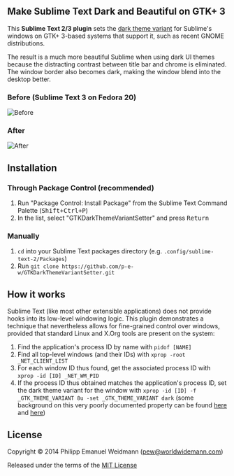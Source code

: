 ## Make Sublime Text Dark and Beautiful on GTK+ 3

This **Sublime Text 2/3 plugin** sets the [dark theme variant](https://developer.gnome.org/gtk3/3.0/GtkSettings.html#GtkSettings--gtk-application-prefer-dark-theme) for Sublime's windows on GTK+ 3-based systems that support it, such as recent GNOME distributions.

The result is a much more beautiful Sublime when using dark UI themes because the distracting contrast between title bar and chrome is eliminated. The window border also becomes dark, making the window blend into the desktop better.

### Before (Sublime Text 3 on Fedora 20)

![Before](https://raw.githubusercontent.com/p-e-w/GTKDarkThemeVariantSetter/images/before.png)

### After

![After](https://raw.githubusercontent.com/p-e-w/GTKDarkThemeVariantSetter/images/after.png)

## Installation

### Through Package Control (recommended)

1. Run "Package Control: Install Package" from the Sublime Text Command Palette (<kbd>Shift+Ctrl+P</kbd>)
2. In the list, select "GTKDarkThemeVariantSetter" and press <kbd>Return</kbd>

### Manually

1. `cd` into your Sublime Text packages directory (e.g. `.config/sublime-text-2/Packages`)
2. Run `git clone https://github.com/p-e-w/GTKDarkThemeVariantSetter.git`

## How it works

Sublime Text (like most other extensible applications) does not provide hooks into its low-level windowing logic. This plugin demonstrates a technique that nevertheless allows for fine-grained control over windows, provided that standard Linux and X.Org tools are present on the system:

1. Find the application's process ID by name with `pidof [NAME]`
2. Find all top-level windows (and their IDs) with `xprop -root _NET_CLIENT_LIST`
3. For each window ID thus found, get the associated process ID with `xprop -id [ID] _NET_WM_PID`
4. If the process ID thus obtained matches the application's process ID, set the dark theme variant for the window with `xprop -id [ID] -f _GTK_THEME_VARIANT 8u -set _GTK_THEME_VARIANT dark` (some background on this very poorly documented property can be found [here](https://mail.gnome.org/archives/commits-list/2011-May/msg05622.html) and [here](http://unix.stackexchange.com/a/24071))

## License

Copyright © 2014 Philipp Emanuel Weidmann (<pew@worldwidemann.com>)

Released under the terms of the [MIT License](http://opensource.org/licenses/MIT)
